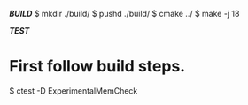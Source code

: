 ***BUILD***
$ mkdir ./build/
$ pushd ./build/
$ cmake ../
$ make -j 18

***TEST***
# First follow build steps.
$ ctest -D ExperimentalMemCheck
